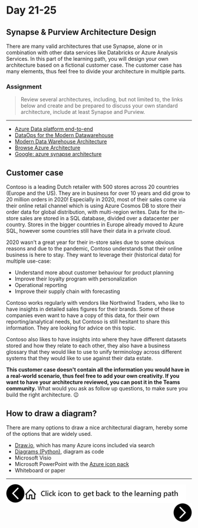 # Day 21-25
## Synapse & Purview Architecture Design

There are many valid architectures that use Synapse, alone or in combination with other data services like Databricks or Azure Analysis Services. In this part of the learning path, you will design your own architecture based on a fictional customer case. The customer case has many elements, thus feel free to divide your architecture in multiple parts.

### Assignment
> Review several architectures, including, but not limited to, the links below and create and be prepared to discuss your own  standard architecture, include at least Synapse and Purview.

---
- [Azure Data platform end-to-end](https://docs.microsoft.com/en-us/azure/architecture/example-scenario/dataplate2e/data-platform-end-to-end)
- [DataOps for the Modern Datawarehouse](https://docs.microsoft.com/en-us/azure/architecture/example-scenario/data-warehouse/dataops-mdw)
- [Modern Data Warehouse Architecture](https://docs.microsoft.com/en-us/azure/architecture/solution-ideas/articles/modern-data-warehouse)
- [Browse Azure Architecture](https://docs.microsoft.com/en-us/azure/architecture/browse/?filter-products=synapse&products=azure-synapse-analytics)
- [Google: azure synapse architecture](https://www.google.com/search?q=azure%20synapse%20architecture)

## Customer case

Contoso is a leading Dutch retailer with 500 stores across 20 countries (Europe and the US). They are in business for over 10 years and did grow to 20 million orders in 2020! Especially in 2020, most of their sales come via their online retail channel which is using Azure Cosmos DB to store their order data for global distribution, with multi-region writes. Data for the in-store sales are stored in a SQL database, divided over a datacenter per country. Stores in the bigger countries in Europe already moved to Azure SQL, however some countries still have their data in a private cloud.

2020 wasn't a great year for their in-store sales due to some obvious reasons and due to the pandemic, Contoso understands that their online business is here to stay. They want to leverage their (historical data) for multiple use-case:

- Understand more about customer behaviour for product planning
- Improve their loyalty program with personalization
- Operational reporting
- Improve their supply chain with forecasting

Contoso works regularly with vendors like Northwind Traders, who like to have insights in detailed sales figures for their brands. Some of these companies even want to have a copy of this data, for their own reporting/analytical needs, but Contoso is still hesitant to share this information. They are looking for advice on this topic.

Contoso also likes to have insights into where they have different datasets stored and how they relate to each other, they also have a business glossary that they would like to use to unify terminology across different systems that they would like to use against their data estate.

**This customer case doesn't contain all the information you would have in a real-world scenario, thus feel free to add your own creativity. If you want to have your architecture reviewed, you can post it in the Teams community.** What would you ask as follow up questions, to make sure you build the right architecture. 😉

## How to draw a diagram?

There are many options to draw a nice architectural diagram, hereby some of the options that are widely used.

- [Draw.io](https://app.diagrams.net/), which has many Azure icons included via search
- [Diagrams (Python)](https://github.com/mingrammer/diagrams), diagram as code
- Microsoft Visio
- Microsoft PowerPoint with the [Azure icon pack](https://docs.microsoft.com/en-us/azure/architecture/icons/)
- Whiteboard or paper

---

[previous-link]: part3.md
[next-link]: part5.md
[home-link]: README.md
[<img src="assets/previous.png" width="50" height="50" rotate="180" style="float:left">][previous-link]
[<img src="assets/home_button.png" style="vertical-align:middle">][home-link]
[<img src="assets/next.png" width="50" height="50" style="float:right">][next-link]
